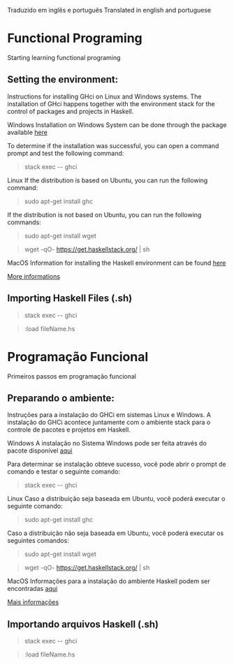 Traduzido em inglês e português
Translated in english and portuguese

# Functional Programing

Starting learning functional programing

## Setting the environment:

Instructions for installing GHci on Linux and Windows systems.
The installation of GHci happens together with the environment stack for the control of packages and projects in Haskell.

Windows
Installation on Windows System can be done through the package available [here](https://get.haskellstack.org/stable/windows-x86_64-installer.exe)

To determine if the installation was successful, you can open a command prompt and test the following command:

> stack exec -- ghci

Linux
If the distribution is based on Ubuntu, you can run the following command:
> sudo apt-get install ghc

If the distribution is not based on Ubuntu, you can run the following commands:

>sudo apt-get install wget

> wget -qO- https://get.haskellstack.org/ | sh

MacOS
Information for installing the Haskell environment can be found [here](https://www.haskell.org/ghcup/)

[More informations](https://docs.haskellstack.org/en/stable/install_and_upgrade/)

## Importing Haskell Files (.sh)

> stack exec -- ghci

> :load fileName.hs



# Programação Funcional

Primeiros passos em programação funcional

## Preparando o ambiente:

Instruções para a instalação do GHCi em sistemas Linux e Windows.
A instalação do GHCi acontece juntamente com o ambiente stack para o controle de pacotes e projetos em Haskell.

Windows
A instalação no Sistema Windows pode ser feita através do pacote disponível [aqui](https://get.haskellstack.org/stable/windows-x86_64-installer.exe)

Para determinar se instalação obteve sucesso, você pode abrir o prompt de comando e testar o seguinte comando:

> stack exec -- ghci

Linux
Caso a distribuição seja baseada em Ubuntu, você poderá executar o seguinte comando:
>sudo apt-get install ghc

Caso a distribuição não seja baseada em Ubuntu, você poderá executar os seguintes comandos:

> sudo apt-get install wget

> wget -qO- https://get.haskellstack.org/ | sh

MacOS
Informações para a instalação do ambiente Haskell podem ser encontradas [aqui](https://www.haskell.org/ghcup/)

[Mais informações](https://docs.haskellstack.org/en/stable/install_and_upgrade/)

## Importando arquivos Haskell (.sh)

> stack exec -- ghci

> :load fileName.hs